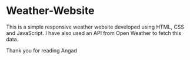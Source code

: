 # Weather-Website

This is a simple responsive weather website developed using HTML, CSS and JavaScript. 
I have also used an API from Open Weather to fetch this data. 

Thank you for reading 
Angad
